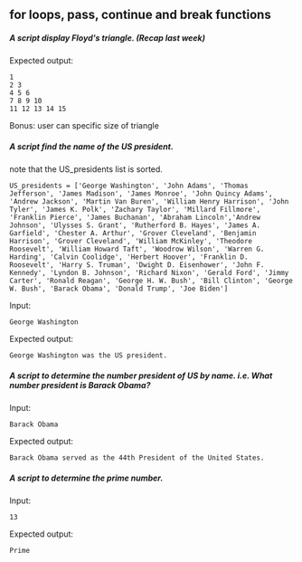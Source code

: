 ## for loops, pass, continue and break functions


##### A script display Floyd's triangle. (Recap last week)

Expected output:

    1
    2 3
    4 5 6
    7 8 9 10
    11 12 13 14 15

Bonus: user can specific size of triangle

##### A script find the name of the US president.

note that the US_presidents list is sorted.

    US_presidents = ['George Washington', 'John Adams', 'Thomas Jefferson', 'James Madison', 'James Monroe', 'John Quincy Adams', 'Andrew Jackson', 'Martin Van Buren', 'William Henry Harrison', 'John Tyler', 'James K. Polk', 'Zachary Taylor', 'Millard Fillmore', 'Franklin Pierce', 'James Buchanan', 'Abraham Lincoln','Andrew Johnson', 'Ulysses S. Grant', 'Rutherford B. Hayes', 'James A. Garfield', 'Chester A. Arthur', 'Grover Cleveland', 'Benjamin Harrison', 'Grover Cleveland', 'William McKinley', 'Theodore Roosevelt', 'William Howard Taft', 'Woodrow Wilson', 'Warren G. Harding', 'Calvin Coolidge', 'Herbert Hoover', 'Franklin D. Roosevelt', 'Harry S. Truman', 'Dwight D. Eisenhower', 'John F. Kennedy', 'Lyndon B. Johnson', 'Richard Nixon', 'Gerald Ford', 'Jimmy Carter', 'Ronald Reagan', 'George H. W. Bush', 'Bill Clinton', 'George W. Bush', 'Barack Obama', 'Donald Trump', 'Joe Biden']

Input:

    George Washington

Expected output:

    George Washington was the US president.

##### A script to determine the number president of US by name. i.e. What number president is Barack Obama?

Input:

    Barack Obama

Expected output:

    Barack Obama served as the 44th President of the United States.


##### A script to determine the prime number.

Input:

    13

Expected output:

    Prime
    
